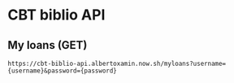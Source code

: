 # CBT biblio API

## My loans (GET)
```
https://cbt-biblio-api.albertoxamin.now.sh/myloans?username={username}&password={password}
```